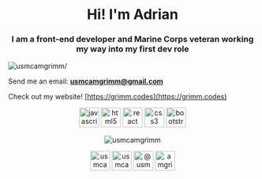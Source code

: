 <h1 align="center">Hi! I'm Adrian</h1>
<h3 align="center">I am a front-end developer and Marine Corps veteran working my way into my first dev role</h3>
<p align="left"> <img src=https://komarev.com/ghpvc/?username=usmcamgrimm alt=usmcamgrimm/> </p>

Send me an email: **usmcamgrimm@gmail.com**

Check out my website! [https://grimm.codes](https://grimm.codes)

<p align="center"><img src=https://konpa.github.io/devicon/devicon.git/icons/javascript/javascript-original.svg alt=javascript width="40" height="40"/> <img src=https://konpa.github.io/devicon/devicon.git/icons/html5/html5-original-wordmark.svg alt=html5 width="40" height="40"/> <img src=https://konpa.github.io/devicon/devicon.git/icons/react/react-original-wordmark.svg alt=react width="40" height="40"/> <img src=https://konpa.github.io/devicon/devicon.git/icons/css3/css3-original-wordmark.svg alt=css3 width="40" height="40"/> <img src=https://konpa.github.io/devicon/devicon.git/icons/bootstrap/bootstrap-plain.svg alt=bootstrap width="40" height="40"/></p><p align="center"><img src=https://github-readme-stats.vercel.app/api?username=usmcamgrimm&show_icons=true alt=usmcamgrimm /> </p>

<p align="center">
<a href=https://codepen.io/usmcamgrimm target="blank"><img align="center" src=https://cdn.jsdelivr.net/npm/simple-icons@3.0.1/icons/codepen.svg alt="usmcamgrimm" height="40" width="40" /></a>
<a href=https://dev.to/usmcamgrimm target="blank"><img align="center" src=https://cdn.jsdelivr.net/npm/simple-icons@3.0.1/icons/dev-dot-to.svg alt="usmcamgrimm" height="40" width="40" /></a>
<a href=https://twitter.com/@usmcamgrimm target="blank"><img align="center" src=https://cdn.jsdelivr.net/npm/simple-icons@3.0.1/icons/twitter.svg alt="@usmcamgrimm" height="40" width="40" /></a>
<a href=https://linkedin.com/in/amgrimm target="blank"><img align="center" src=https://cdn.jsdelivr.net/npm/simple-icons@3.0.1/icons/linkedin.svg alt="amgrimm" height="40" width="40" /></a>
</p>
